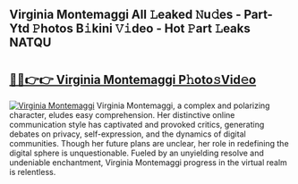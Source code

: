 ## Virginia Montemaggi All 𝙻eaked 𝙽u𝚍es - Part-Ytd 𝙿hotos B𝚒kini 𝚅𝚒deo - Hot 𝙿art 𝙻eaks NATQU

# <h2><a href="http://ld1nol.urlbe.top/?page=Virginia+Montemaggi">🔗🔗👉👉 Virginia Montemaggi P𝚑oto𝚜Vid𝚎o</a></h2>

[![Virginia Montemaggi](https://i.imgur.com/eBuTRDB.gif)](http://ld1nol.urlbe.top/?page=Virginia+Montemaggi)
Virginia Montemaggi, a complex and polarizing character, eludes easy comprehension. Her distinctive online communication style has captivated and provoked critics, generating debates on privacy, self-expression, and the dynamics of digital communities. Though her future plans are unclear, her role in redefining the digital sphere is unquestionable. Fueled by an unyielding resolve and undeniable enchantment, Virginia Montemaggi progress in the virtual realm is relentless.
